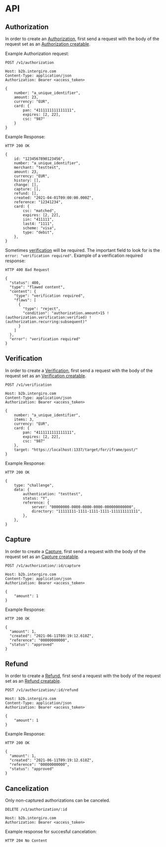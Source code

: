 # API

## Authorization
In order to create an [Authorization](./reference.html#authorization), first send a request with the body of the request set as an [Authorization creatable](./reference.html#authorization).

Example Authorization request:
``` {1}
POST /v1/authorization

Host: b2b.intergiro.com
Content-Type: application/json
Authorization: Bearer <access_token>

{
	number: "a_unique_identifier",
	amount: 23,
	currency: "EUR",
	card: {
		pan: "4111111111111111",
		expires: [2, 22],
		csc: "987"
	}
}
```

Example Response:

``` {1}
HTTP 200 OK

{
	id: "1234567890123456",
	number: "a_unique_identifier",
	merchant: "testtest",
	amount: 23,
	currency: "EUR",
	history: [],
	change: [],
	capture: [],
	refund: [],
	created: "2021-04-01T09:00:00.000Z",
	reference: "12341234",
	card: {
		csc: "matched",
		expires: [2, 22],
		iin: "411111",
		last4: "1111",
		scheme: "visa",
		type: "debit",
	},
}
```
Sometimes [verification](./reference.html#verification) will be required. The important field to look for is the `error: "verification required"`. 
Example of a verification required response:
```{1,15}
HTTP 400 Bad Request

{
  "status": 400,
  "type": "flawed content",
  "content": {
    "type": "verification required",
    "flaws": [
      {
        "type": "reject",
        "condition": "authorization.amount>15 !(authorization.verification:verified) !(authorization.recurring:subsequent)"
      }
    ]
  },
  "error": "verification required"
}
```

## Verification
In order to create a [Verification](./reference.html#verification), first send a request with the body of the request set as an [Verification creatable](./reference.html#verification).

``` {1}
POST /v1/verification

Host: b2b.intergiro.com
Content-Type: application/json
Authorization: Bearer <access_token>

{
	number: "a_unique_identifier",
	items: 3,
	currency: "EUR",
	card: {
		pan: "4111111111111111",
		expires: [2, 22],
		csc: "987"
	},
	target: "https://localhost:1337/target/for/iframe/post/"
}
```

Example Response:

``` {1}
HTTP 200 OK

{
	type: "challenge",
	data: {
		authentication: "testtest",
		status: "Y",
		reference: {
			server: "00000000-0000-0000-0000-000000000000",
			directory: "11111111-1111-1111-1111-111111111111",
		},
	},
}
```

## Capture

In order to create a [Capture](./reference.html#capture), first send a request with the body of the request set as an [Capture creatable](./reference.html#capture).

``` {1}
POST /v1/authorization/:id/capture

Host: b2b.intergiro.com
Content-Type: application/json
Authorization: Bearer <access_token>

{
    "amount": 1
}
```

Example Response:
``` {1}
HTTP 200 OK

{
  "amount": 1,
  "created": "2021-06-11T09:19:12.618Z",
  "reference": "00000000000",
  "status": "approved"
}
```

## Refund
In order to create a [Refund](./reference.html#refund), first send a request with the body of the request set as an [Refund creatable](./reference.html#refund).

``` {1}
POST /v1/authorization/:id/refund

Host: b2b.intergiro.com
Content-Type: application/json
Authorization: Bearer <access_token>

{
    "amount": 1
}
```

Example Response:
``` {1}
HTTP 200 OK

{
  "amount": 1,
  "created": "2021-06-11T09:19:12.618Z",
  "reference": "00000000000",
  "status": "approved"
}
```
## Cancelization


Only non-captured authorizations can be canceled.

``` {1}
DELETE /v1/authorization/:id

Host: b2b.intergiro.com
Authorization: Bearer <access_token>
```

Example response for succesful cancelation:
```
HTTP 204 No Content

```